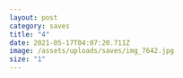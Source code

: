 ```yaml
---
layout: post
category: saves
title: "4"
date: 2021-05-17T04:07:20.711Z
image: /assets/uploads/saves/img_7642.jpg
size: "1"
---
```

